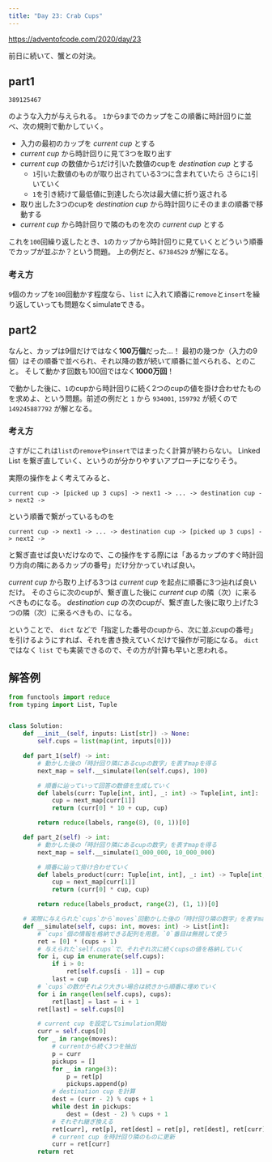 ```yaml
---
title: "Day 23: Crab Cups"
---
```


https://adventofcode.com/2020/day/23

前日に続いて、蟹との対決。


## part1

```
389125467
```

のような入力が与えられる。
`1`から`9`までのカップをこの順番に時計回りに並べ、次の規則で動かしていく。

- 入力の最初のカップを *current cup* とする
- *current cup* から時計回りに見て3つを取り出す
- *current cup* の数値から`1`だけ引いた数値のcupを *destination cup* とする
  - `1`引いた数値のものが取り出されている3つに含まれていたら さらに`1`引いていく
  - `1`を引き続けて最低値に到達したら次は最大値に折り返される
- 取り出した3つのcupを *destination cup* から時計回りにそのままの順番で移動する
- *current cup* から時計回りで隣のものを次の *current cup* とする

これを`100`回繰り返したとき、`1`のカップから時計回りに見ていくとどういう順番でカップが並ぶか？という問題。
上の例だと、`67384529` が解になる。


### 考え方

`9`個のカップを`100`回動かす程度なら、`list` に入れて順番に`remove`と`insert`を繰り返していっても問題なくsimulateできる。


## part2

なんと、カップは9個だけではなく**100万個**だった…！ 最初の幾つか（入力の9個）はその順番で並べられ、それ以降の数が続いて順番に並べられる、とのこと。
そして動かす回数も100回ではなく**1000万回**！

で動かした後に、`1`のcupから時計回りに続く2つのcupの値を掛け合わせたものを求めよ、という問題。前述の例だと `1` から `934001`, `159792` が続くので `149245887792` が解となる。


### 考え方

さすがにこれは`list`の`remove`や`insert`ではまったく計算が終わらない。
Linked List を繋ぎ直していく、というのが分かりやすいアプローチになりそう。

実際の操作をよく考えてみると、

```
current cup -> [picked up 3 cups] -> next1 -> ... -> destination cup -> next2 -> 
```

という順番で繋がっているものを

```
current cup -> next1 -> ... -> destination cup -> [picked up 3 cups] -> next2 -> 
```

と繋ぎ直せば良いだけなので、この操作をする際には「あるカップのすぐ時計回り方向の隣にあるカップの番号」だけ分かっていれば良い。

*current cup* から取り上げる3つは *current cup* を起点に順番に3つ辿れば良いだけ。
そのさらに次のcupが、繋ぎ直した後に *current cup* の隣（次）に来るべきものになる。
*destination cup* の次のcupが、繋ぎ直した後に取り上げた3つの隣（次）に来るべきもの、になる。

ということで、 `dict` などで「指定した番号のcupから、次に並ぶcupの番号」を引けるようにすれば、それを書き換えていくだけで操作が可能になる。
`dict` ではなく `list` でも実装できるので、その方が計算も早いと思われる。


## 解答例

```python
from functools import reduce
from typing import List, Tuple


class Solution:
    def __init__(self, inputs: List[str]) -> None:
        self.cups = list(map(int, inputs[0]))

    def part_1(self) -> int:
        # 動かした後の「時計回り隣にあるcupの数字」を表すmapを得る
        next_map = self.__simulate(len(self.cups), 100)

        # 順番に辿っていって回答の数値を生成していく
        def labels(curr: Tuple[int, int], _: int) -> Tuple[int, int]:
            cup = next_map[curr[1]]
            return (curr[0] * 10 + cup, cup)

        return reduce(labels, range(8), (0, 1))[0]

    def part_2(self) -> int:
        # 動かした後の「時計回り隣にあるcupの数字」を表すmapを得る
        next_map = self.__simulate(1_000_000, 10_000_000)

        # 順番に辿って掛け合わせていく
        def labels_product(curr: Tuple[int, int], _: int) -> Tuple[int, int]:
            cup = next_map[curr[1]]
            return (curr[0] * cup, cup)

        return reduce(labels_product, range(2), (1, 1))[0]

    # 実際に与えられた`cups`から`moves`回動かした後の「時計回り隣の数字」を表すmapを計算する
    def __simulate(self, cups: int, moves: int) -> List[int]:
        # `cups`個の情報を格納できる配列を用意。`0`番目は無視して使う
        ret = [0] * (cups + 1)
        # 与えられた`self.cups`で、それぞれ次に続くcupsの値を格納していく
        for i, cup in enumerate(self.cups):
            if i > 0:
                ret[self.cups[i - 1]] = cup
            last = cup
        # `cups`の数がそれより大きい場合は続きから順番に埋めていく
        for i in range(len(self.cups), cups):
            ret[last] = last = i + 1
        ret[last] = self.cups[0]

        # current cup を設定してsimulation開始
        curr = self.cups[0]
        for _ in range(moves):
            # currentから続く3つを抽出
            p = curr
            pickups = []
            for _ in range(3):
                p = ret[p]
                pickups.append(p)
            # destination cup を計算
            dest = (curr - 2) % cups + 1
            while dest in pickups:
                dest = (dest - 2) % cups + 1
            # それぞれ継ぎ換える
            ret[curr], ret[p], ret[dest] = ret[p], ret[dest], ret[curr]
            # current cup を時計回り隣のものに更新
            curr = ret[curr]
        return ret
```
